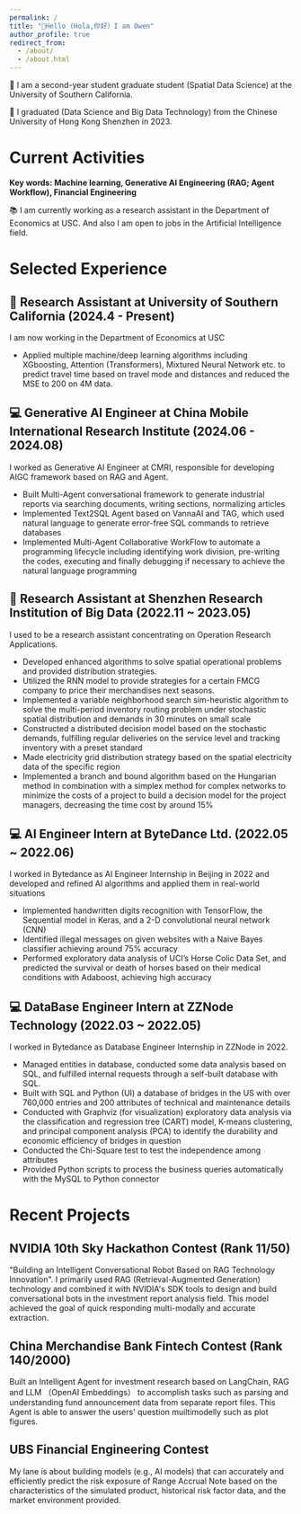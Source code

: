 ```yaml
---
permalink: /
title: "🚩Hello (Hola,你好）I am Owen"
author_profile: true
redirect_from: 
  - /about/
  - /about.html
---
```


🏫 I am a second-year student graduate student (Spatial Data Science) at the University of Southern California.

🏫 I graduated (Data Science and Big Data Technology) from the Chinese University of Hong Kong Shenzhen in 2023.

# Current Activities

**Key words: Machine learning, Generative AI Engineering (RAG; Agent Workflow), Financial Engineering**


📚 I am currently working as a research assistant in the Department of Economics at USC. And also I am open to jobs in the Artificial Intelligence field.

# Selected Experience

## 📕 Research Assistant at University of Southern California (2024.4 - Present)
I am now working in the Department of Economics at USC

+ Applied multiple machine/deep learning algorithms including XGboosting, Attention (Transformers), Mixtured Neural Network etc. to predict travel time based on travel mode and distances and reduced the MSE to 200 on 4M data.

## 💻 Generative AI Engineer at China Mobile International Research Institute (2024.06 - 2024.08)
I worked as Generative AI Engineer at CMRI, responsible for developing AIGC framework based on RAG and Agent.
+ Built Multi-Agent conversational framework to generate industrial reports via searching documents, writing sections, normalizing articles
+ Implemented Text2SQL Agent based on VannaAI and TAG, which used natural language to generate
error-free SQL commands to retrieve databases
+ Implemented Multi-Agent Collaborative WorkFlow to automate a programming lifecycle including
identifying work division, pre-writing the codes, executing and finally debugging if necessary to achieve
the natural language programming


## 📕 Research Assistant at Shenzhen Research Institution of Big Data (2022.11 ~ 2023.05)

I used to be a research assistant concentrating on Operation Research Applications.

+ Developed enhanced algorithms to solve spatial operational problems and provided distribution strategies.
+ Utilized the RNN model to provide strategies for a certain FMCG company to price their merchandises next seasons. 
+ Implemented a variable neighborhood search sim-heuristic algorithm to solve the multi-period inventory routing problem under stochastic spatial distribution and demands in 30 minutes on small scale
+ Constructed a distributed decision model based on the stochastic demands, fulfilling regular deliveries on the service level and tracking inventory with a preset standard
+ Made electricity grid distribution strategy based on the spatial electricity data of the specific region
+ Implemented a branch and bound algorithm based on the Hungarian method in combination with a simplex method for complex networks to minimize the costs of a project to build a decision model for the project managers, decreasing the time cost by around 15%

## 💻 AI Engineer Intern at ByteDance Ltd. (2022.05 ~ 2022.06)
I worked in Bytedance as AI Engineer Internship in Beijing in 2022 and developed and refined AI algorithms and applied them in real-world situations

+ Implemented handwritten digits recognition with TensorFlow, the Sequential model in Keras, and a 2-D convolutional neural network (CNN)
+ Identified illegal messages on given websites with a Naive Bayes classifier achieving around 75% accuracy
+ Performed exploratory data analysis of UCI’s Horse Colic Data Set, and predicted the survival or death of horses based on their medical conditions with Adaboost, achieving high accuracy


## 💻 DataBase Engineer Intern at ZZNode Technology (2022.03 ~ 2022.05)

I worked in Bytedance as Database Engineer Internship in ZZNode in 2022.
+ Managed entities in database, conducted some data analysis based on SQL, and fulfilled internal requests through a self-built database with SQL.
+ Built with SQL and Python (UI) a database of bridges in the US with over 760,000 entries and 200 attributes of technical and maintenance details
+ Conducted with Graphviz (for visualization) exploratory data analysis via the classification and regression tree (CART) model, K-means clustering, and principal component analysis (PCA) to identify the durability and economic efficiency of bridges in question
+ Conducted the Chi-Square test to test the independence among attributes
+ Provided Python scripts to process the business queries automatically with the MySQL to Python connector


# Recent Projects


## NVIDIA 10th Sky Hackathon Contest (Rank 11/50)

"Building an Intelligent Conversational Robot Based on RAG Technology Innovation". I primarily used RAG (Retrieval-Augmented Generation) technology and combined it with NVIDIA's SDK tools to design and build conversational bots in the investment report analysis field. This model achieved the goal of quick responding multi-modally and accurate extraction.

## China Merchandise Bank Fintech Contest (Rank 140/2000)

Built an Intelligent Agent for investment research based on LangChain, RAG and LLM （OpenAI Embeddings） to accomplish tasks such as parsing and understanding fund announcement data from separate report files. This Agent is able to answer the users' question muiltimodelly such as plot figures.

## UBS Financial Engineering Contest

My lane is about building models (e.g., AI models) that can accurately and efficiently predict the risk exposure of Range Accrual Note based on the characteristics of the simulated product, historical risk factor data, and the market environment provided.

